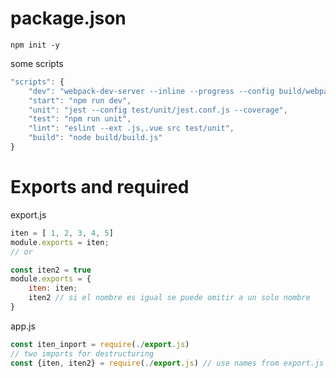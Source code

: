 # package.json

`npm init -y`

some scripts

```js
"scripts": {
    "dev": "webpack-dev-server --inline --progress --config build/webpack.dev.conf.js",
    "start": "npm run dev",
    "unit": "jest --config test/unit/jest.conf.js --coverage",
    "test": "npm run unit",
    "lint": "eslint --ext .js,.vue src test/unit",
    "build": "node build/build.js"
}
```

# Exports and required
    
export.js

```js
iten = [ 1, 2, 3, 4, 5]
module.exports = iten;
// or

const iten2 = true
module.exports = {
    iten: iten; 
    iten2 // si el nombre es igual se puede omitir a un solo nombre
} 
```

app.js

```js
const iten_inport = require(./export.js)
// two imports for destructuring
const {iten, iten2} = require(./export.js) // use names from export.js
```
    
